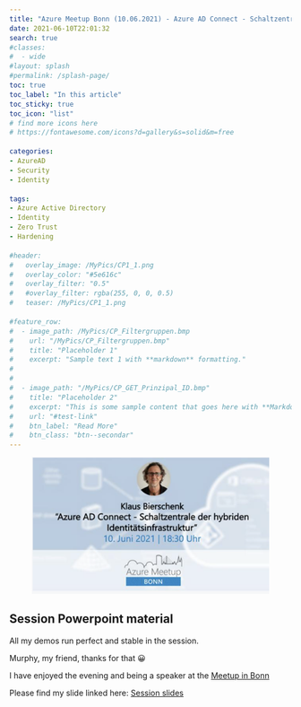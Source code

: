 ```yaml
---
title: "Azure Meetup Bonn (10.06.2021) - Azure AD Connect - Schaltzentrale der hybriden Identitätsinfrastruktur (German session)"
date: 2021-06-10T22:01:32
search: true
#classes:
#  - wide
#layout: splash
#permalink: /splash-page/
toc: true
toc_label: "In this article"
toc_sticky: true
toc_icon: "list"
# find more icons here
# https://fontawesome.com/icons?d=gallery&s=solid&m=free

categories:
- AzureAD
- Security
- Identity

tags:
- Azure Active Directory
- Identity
- Zero Trust
- Hardening

#header:
#   overlay_image: /MyPics/CP1_1.png
#   overlay_color: "#5e616c"
#   overlay_filter: "0.5"
#   #overlay_filter: rgba(255, 0, 0, 0.5)
#   teaser: /MyPics/CP1_1.png
   
#feature_row:
#  - image_path: /MyPics/CP_Filtergruppen.bmp
#    url: "/MyPics/CP_Filtergruppen.bmp"
#    title: "Placeholder 1"
#    excerpt: "Sample text 1 with **markdown** formatting."
#
#
#  - image_path: "/MyPics/CP_GET_Prinzipal_ID.bmp"
#    title: "Placeholder 2"
#    excerpt: "This is some sample content that goes here with **Markdown** formatting."
#    url: "#test-link"
#    btn_label: "Read More"
#    btn_class: "btn--secondar"
---
```


<figure class="medium">
  <a href="/MyPics/20210610-MeetupSplash.png"><img src="/MyPics/20210610-MeetupSplash.png"></a>
</figure>


## Session Powerpoint material

All my demos run perfect and stable in the session.

Murphy, my friend, thanks for that 😀

I have enjoyed the evening and being a speaker at the [Meetup in Bonn](https://www.meetup.com/de-DE/Azure-Bonn-Meetup/events/277714201/.)

Please find my slide linked here: [Session slides](/MySlides/Meetup_10.06.2021.pdf)
